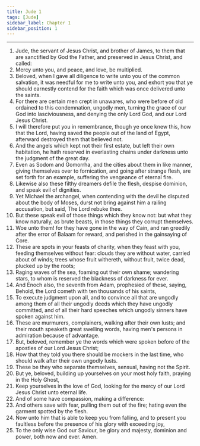 ```yaml
---
title: Jude 1
tags: [Jude]
sidebar_label: Chapter 1
sidebar_position: 1
---
```


---
1. Jude, the servant of Jesus Christ, and brother of James, to them that are sanctified by God the Father, and preserved in Jesus Christ, and called:
2. Mercy unto you, and peace, and love, be multiplied.
3. Beloved, when I gave all diligence to write unto you of the common salvation, it was needful for me to write unto you, and exhort you that ye should earnestly contend for the faith which was once delivered unto the saints.
4. For there are certain men crept in unawares, who were before of old ordained to this condemnation, ungodly men, turning the grace of our God into lasciviousness, and denying the only Lord God, and our Lord Jesus Christ.
5. I will therefore put you in remembrance, though ye once knew this, how that the Lord, having saved the people out of the land of Egypt, afterward destroyed them that believed not.
6. And the angels which kept not their first estate, but left their own habitation, he hath reserved in everlasting chains under darkness unto the judgment of the great day.
7. Even as Sodom and Gomorrha, and the cities about them in like manner, giving themselves over to fornication, and going after strange flesh, are set forth for an example, suffering the vengeance of eternal fire.
8. Likewise also these filthy dreamers defile the flesh, despise dominion, and speak evil of dignities.
9. Yet Michael the archangel, when contending with the devil he disputed about the body of Moses, durst not bring against him a railing accusation, but said, The Lord rebuke thee.
10. But these speak evil of those things which they know not: but what they know naturally, as brute beasts, in those things they corrupt themselves.
11. Woe unto them! for they have gone in the way of Cain, and ran greedily after the error of Balaam for reward, and perished in the gainsaying of Core.
12. These are spots in your feasts of charity, when they feast with you, feeding themselves without fear: clouds they are without water, carried about of winds; trees whose fruit withereth, without fruit, twice dead, plucked up by the roots;
13. Raging waves of the sea, foaming out their own shame; wandering stars, to whom is reserved the blackness of darkness for ever.
14. And Enoch also, the seventh from Adam, prophesied of these, saying, Behold, the Lord cometh with ten thousands of his saints,
15. To execute judgment upon all, and to convince all that are ungodly among them of all their ungodly deeds which they have ungodly committed, and of all their hard speeches which ungodly sinners have spoken against him.
16. These are murmurers, complainers, walking after their own lusts; and their mouth speaketh great swelling words, having men's persons in admiration because of advantage.
17. But, beloved, remember ye the words which were spoken before of the apostles of our Lord Jesus Christ;
18. How that they told you there should be mockers in the last time, who should walk after their own ungodly lusts.
19. These be they who separate themselves, sensual, having not the Spirit.
20. But ye, beloved, building up yourselves on your most holy faith, praying in the Holy Ghost,
21. Keep yourselves in the love of God, looking for the mercy of our Lord Jesus Christ unto eternal life.
22. And of some have compassion, making a difference:
23. And others save with fear, pulling them out of the fire; hating even the garment spotted by the flesh.
24. Now unto him that is able to keep you from falling, and to present you faultless before the presence of his glory with exceeding joy,
25. To the only wise God our Saviour, be glory and majesty, dominion and power, both now and ever. Amen.